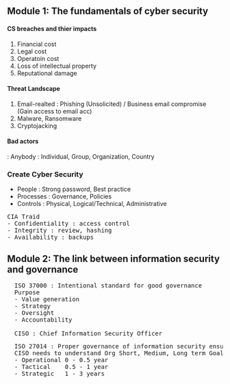 ## Module 1: The fundamentals of cyber security

#### CS breaches and thier impacts
1. Financial cost
2. Legal cost
3. Operatoin cost
4. Loss of intellectual property
5. Reputational damage

#### Threat Landscape
1. Email-realted : Phishing (Unsolicited) / Business email compromise (Gain access to email acc)
2. Malware, Ransomware
3. Cryptojacking

#### Bad actors
: Anybody : Individual, Group, Organization, Country

### Create Cyber Security
- People : Strong password, Best practice
- Processes : Governance, Policies
- Controls : Physical, Logical/Technical, Administrative
<pre>
CIA Traid
- Confidentiality : access control
- Integrity : review, hashing
- Availability : backups
</pre>

## Module 2: The link between information security and governance
<pre>
  ISO 37000 : Intentional standard for good governance
  Purpose
  - Value generation
  - Strategy
  - Oversight
  - Accountability

  CISO : Chief Information Security Officer
</pre>

<pre>
  ISO 27014 : Proper governance of information security ensures its alignment with business obj.
  CISO needs to understand Org Short, Medium, Long term Goals to align their plans with.
  - Operational 0 - 0.5 year
  - Tactical    0.5 - 1 year
  - Strategic   1 - 3 years
</pre>






